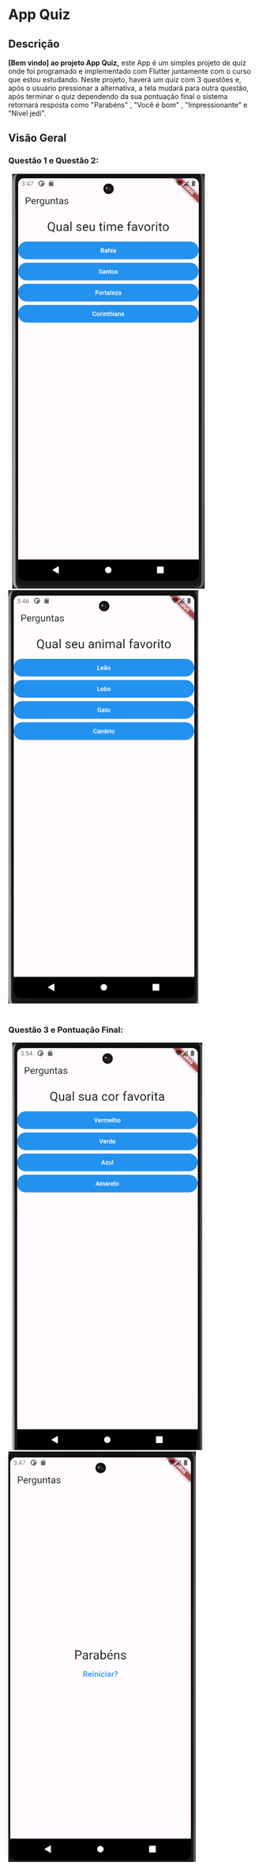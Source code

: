 # App Quiz

## Descrição

**[Bem vindo] ao projeto App Quiz,** este App é um simples projeto de quiz onde foi programado e implementado com Flutter juntamente com o curso que estou estudando. Neste projeto, haverá um quiz com 3 questões e, após o usuário pressionar a alternativa, a tela mudará para outra questão, após terminar o quiz dependendo da sua pontuação final o sistema retornará resposta como "Parabéns" , "Você é bom" , "Impressionante" e "Nivel jedi".

## Visão Geral
 ### Questão 1 e Questão 2:

&nbsp; ![img questao1](Screenshots/questao3.png)  &nbsp; &nbsp; ![img questao2](Screenshots/questao2.png) <br>
<br>

 ### Questão 3 e Pontuação Final:
&nbsp; ![img questao3](Screenshots/questao1.png) &nbsp; &nbsp;  ![img questao3](Screenshots/questao4.png) 

